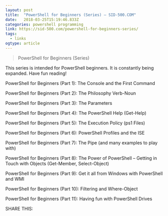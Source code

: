 ```yaml
---
layout: post 
title:  "PowerShell for Beginners (Series) – SID-500.COM" 
date:   2018-03-25T15:19:46.833Z 
categories: powershell programming
link: https://sid-500.com/powershell-for-beginners-series/ 
tags:
  - links
ogtype: article 
---
```


> PowerShell for Beginners (Series)


This series is intended for PowerShell beginners. It is constantly being expanded. Have fun reading!

PowerShell for Beginners (Part 1): The Console and the First Command

PowerShell for Beginners (Part 2): The Philosophy Verb-Noun

PowerShell for Beginners (Part 3): The Parameters

PowerShell for Beginners (Part 4): The PowerShell Help (Get-Help)

PowerShell for Beginners (Part 5): The Execution Policy (ps1 Files)

PowerShell for Beginners (Part 6): PowerShell Profiles and the ISE

PowerShell for Beginners (Part 7): The Pipe (and many examples to play with)

PowerShell for Beginners (Part 8): The Power of PowerShell – Getting in Touch with Objects (Get-Member, Select-Object)

PowerShell for Beginners (Part 9): Get it all from Windows with PowerShell and WMI

PowerShell for Beginners (Part 10): Filtering and Where-Object

PowerShell for Beginners (Part 11): Having fun with PowerShell Drives

SHARE THIS:
